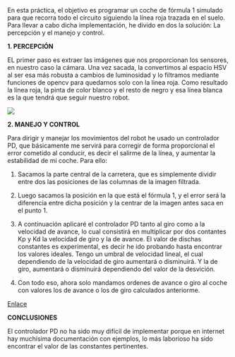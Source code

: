 En esta práctica, el objetivo es programar un coche de fórmula 1 simulado para que recorra todo el circuito siguiendo la línea roja trazada en el suelo.
Para llevar a cabo dicha implementación, he divido en dos la solución: La percepción y el manejo y control.

**1. PERCEPCIÓN**

EL primer paso es extraer las imágenes que nos proporcionan los sensores, en nuestro caso la cámara.
Una vez sacada, la convertimos al espacio HSV al ser esa más robusta a cambios de luminosidad y lo filtramos mediante funciones de opencv para quedarnos solo con la linea roja. Como resultado la línea roja, la pinta de color blanco y el resto de negro y  esa línea blanca es la que tendrá que seguir nuestro robot.


<img src="https://i.ibb.co/LzpSPyQ/followline.png" />

**2. MANEJO Y CONTROL**

Para dirigir y manejar los movimientos del robot he usado un controlador PD, que básicamente me servirá para corregir de forma proporcional el error cometido al conducir, es decir el salirme de la línea, y aumentar la estabilidad de mi coche. Para ello:

1. Sacamos la parte central de la carretera, que es simplemente dividir entre dos las posiciones de las columnas de la imagen filtrada.

2. Luego sacamos la posición en la que está el fórmula 1, y el error será la diferencia entre dicha posición y la centrar de la imagen antes saca en el punto 1.

3. A continuación aplicaré el controlador PD tanto al giro como a la velocidad de avance, lo cual consistirá en multiplicar por dos contantes Kp y Kd la velocidad de giro y la de avance. El valor de dischas constantes es experimental, es decir he ido probando hasta encontrar los valores ideales. 
Tengo un umbral de velocidad lineal, el cual dependiendo de la velocidad de giro aumentará o disminuirá. Y la de giro, aumentará o disminuirá dependiendo del valor de la desvición.

4. Con todo eso, ahora solo mandamos ordenes de avance o giro al coche con valores los de avance o los de giro calculados anteriorme.

[Enlace](https://www.youtube.com/watch?v=6ECD9tS1CTk)

**CONCLUSIONES**

El controlador PD no ha sido muy difícil de implementar porque en internet hay muchísima documentación con ejemplos, lo más laborioso ha sido encontrar el valor de las constantes pertinentes.




